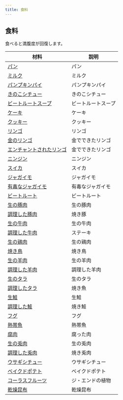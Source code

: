 ```yaml
---
title: 食料
---
```


## 食料

食べると満腹度が回復します。

|材料|説明|
|---|---|
|[パン](パン)|パン|
|[ミルク](ミルク)|ミルク|
|[パンプキンパイ](パンプキンパイ)|パンプキンパイ|
|[きのこシチュー](きのこシチュー)|きのこシチュー|
|[ビートルートスープ](ビートルートスープ)|ビートルートスープ|
|[ケーキ](ケーキ)|ケーキ|
|[クッキー](クッキー)|クッキー|
|[リンゴ](リンゴ)|リンゴ|
|[金のリンゴ](金のリンゴ)|金でできたリンゴ|
|[エンチャントされたリンゴ](エンチャントされたリンゴ)|金でできたリンゴ|
|[ニンジン](ニンジン)|ニンジン|
|[スイカ](スイカ)|スイカ|
|[ジャガイモ](ジャガイモ)|ジャガイモ|
|[有毒なジャガイモ](有毒なジャガイモ)|有毒なジャガイモ|
|[ビートルート](ビートルート)|ビートルート|
|[生の豚肉](生の豚肉)|生の豚肉|
|[調理した豚肉](調理した豚肉)|焼き豚|
|[生の牛肉](生の牛肉)|生の牛肉|
|[調理した牛肉](調理した牛肉)|ステーキ|
|[生の鶏肉](生の鶏肉)|生の鶏肉|
|[焼き鳥](焼き鳥)|焼き鳥|
|[生の羊肉](生の羊肉)|生の羊肉|
|[調理した羊肉](調理した羊肉)|調理した羊肉|
|[生のタラ](生のタラ)|生のタラ|
|[調理したタラ](調理したタラ)|焼き魚|
|[生鮭](生鮭)|生鮭|
|[調理した鮭](調理した鮭)|焼き鮭|
|[フグ](フグ)|フグ|
|[熱帯魚](熱帯魚)|熱帯魚|
|[腐肉](腐肉)|腐った肉|
|[生の兎肉](生の兎肉)|生の兎肉|
|[調理した兎肉](調理した兎肉)|焼き兎肉|
|[ウサギシチュー](ウサギシチュー)|ウサギシチュー|
|[ベイクドポテト](ベイクドポテト)|ベイクドポテト|
|[コーラスフルーツ](コーラスフルーツ)|ジ・エンドの植物|
|[乾燥昆布](乾燥昆布)|乾燥昆布|
